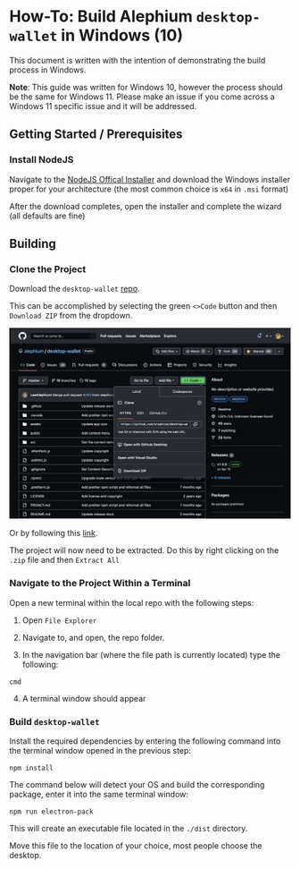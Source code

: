 # How-To: Build Alephium `desktop-wallet` in Windows (10)

This document is written with the intention of demonstrating the build process in Windows.

**Note**: This guide was written for Windows 10, however the process should be the same for Windows 11. Please make an issue if you come across a Windows 11 specific issue and it will be addressed.

## Getting Started / Prerequisites

### Install NodeJS

Navigate to the [NodeJS Offical Installer](https://nodejs.org/en/download/) and download the Windows installer proper for your architecture (the most common choice is `x64` in `.msi` format)

After the download completes, open the installer and complete the wizard (all defaults are fine)


## Building


### Clone the Project

Download the `desktop-wallet` [repo](https://github.com/alephium/desktop-wallet).

This can be accomplished by selecting the green `<>Code` button and then `Download ZIP` from the dropdown.

![ghss](../assets/ghss.png)

Or by following this [link](https://github.com/alephium/desktop-wallet/archive/refs/heads/master.zip).

The project will now need to be extracted. Do this by right clicking on the `.zip` file and then `Extract All`


### Navigate to the Project Within a Terminal

Open a new terminal within the local repo with the following steps:

1. Open `File Explorer`

2. Navigate to, and open, the repo folder.

3. In the navigation bar (where the file path is currently located) type the following:

```
cmd
```

4. A terminal window should appear

### Build `desktop-wallet`

Install the required dependencies by entering the following command into the terminal window opened in the previous step:

```
npm install
```

The command below will detect your OS and build the corresponding package, enter it into the same terminal window:

```
npm run electron-pack
```

This will create an executable file located in the `./dist` directory.

Move this file to the location of your choice, most people choose the desktop.
